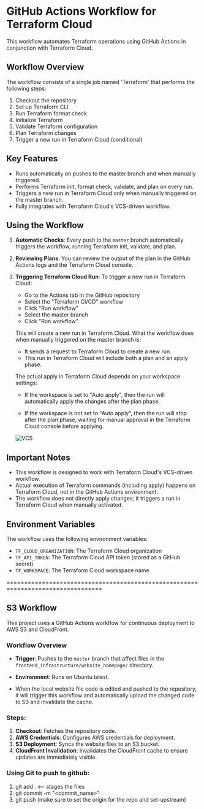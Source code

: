 # GitHub Actions Workflow for Terraform Cloud

This workflow automates Terraform operations using GitHub Actions in conjunction with Terraform Cloud.

## Workflow Overview

The workflow consists of a single job named 'Terraform' that performs the following steps:

1. Checkout the repository
2. Set up Terraform CLI
3. Run Terraform format check
4. Initialize Terraform
5. Validate Terraform configuration
6. Plan Terraform changes
7. Trigger a new run in Terraform Cloud (conditional)

## Key Features

- Runs automatically on pushes to the master branch and when manually triggered.
- Performs Terraform init, format check, validate, and plan on every run.
- Triggers a new run in Terraform Cloud only when manually triggered on the master branch.
- Fully integrates with Terraform Cloud's VCS-driven workflow.

## Using the Workflow

1. **Automatic Checks**: 
   Every push to the `master` branch automatically triggers the workflow, running Terraform init, validate, and plan.

2. **Reviewing Plans**:
   You can review the output of the plan in the GitHub Actions logs and the Terraform Cloud console.

3. **Triggering Terraform Cloud Run**:
   To trigger a new run in Terraform Cloud:
   - Go to the Actions tab in the GitHub repository
   - Select the "Terraform CI/CD" workflow
   - Click "Run workflow"
   - Select the master branch
   - Click "Run workflow"

   This will create a new run in Terraform Cloud. What the workflow does when manually triggered on the master branch is:

   - It sends a request to Terraform Cloud to create a new run.
   - This run in Terraform Cloud will include both a plan and an apply phase.

   The actual apply in Terraform Cloud depends on your workspace settings:

   - If the  workspace is set to "Auto apply", then the run will automatically apply the changes after the plan phase.

   - If the workspace is not set to "Auto apply", then the run will stop after the plan phase, waiting for manual approval in the Terraform Cloud console before applying.

   ![VCS](https://github.com/Princeton45/DevOps-Cloud-Resume-Challenge/blob/master/.github/workflows/images/VCS.PNG)


## Important Notes

- This workflow is designed to work with Terraform Cloud's VCS-driven workflow.
- Actual execution of Terraform commands (including apply) happens on Terraform Cloud, not in the GitHub Actions environment.
- The workflow does not directly apply changes; it triggers a run in Terraform Cloud when manually activated.

## Environment Variables

The workflow uses the following environment variables:

- `TF_CLOUD_ORGANIZATION`: The Terraform Cloud organization
- `TF_API_TOKEN`: The Terraform Cloud API token (stored as a GitHub secret)
- `TF_WORKSPACE`: The Terraform Cloud workspace name


=================================================================================

## S3 Workflow

This project uses a GitHub Actions workflow for continuous deployment to AWS S3 and CloudFront.

### Workflow Overview

- **Trigger**: Pushes to the `master` branch that affect files in the `frontend_infrastructure/website_homepage/` directory.
- **Environment**: Runs on Ubuntu latest.

- When the local website file code is edited and pushed to the repository, it will trigger this workflow and automatically upload the changed code to S3 and invalidate the cache.

### Steps:

1. **Checkout**: Fetches the repository code.
2. **AWS Credentials**: Configures AWS credentials for deployment.
3. **S3 Deployment**: Syncs the website files to an S3 bucket.
4. **CloudFront Invalidation**: Invalidates the CloudFront cache to ensure updates are immediately visible.


### Using Git to push to github:
1. git add . <-- stages the files
2. git commit -m "<commit_name>"
3. git push (make sure to set the origin for the repo and set-upstream)



